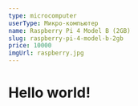 ```yaml
---
type: microcomputer
userType: Микро-компьютер
name: Raspberry Pi 4 Model B (2GB)
slug: raspberry-pi-4-model-b-2gb
price: 10000
imgUrl: raspberry.jpg
---
```


<h1>Hello world!</h1>
